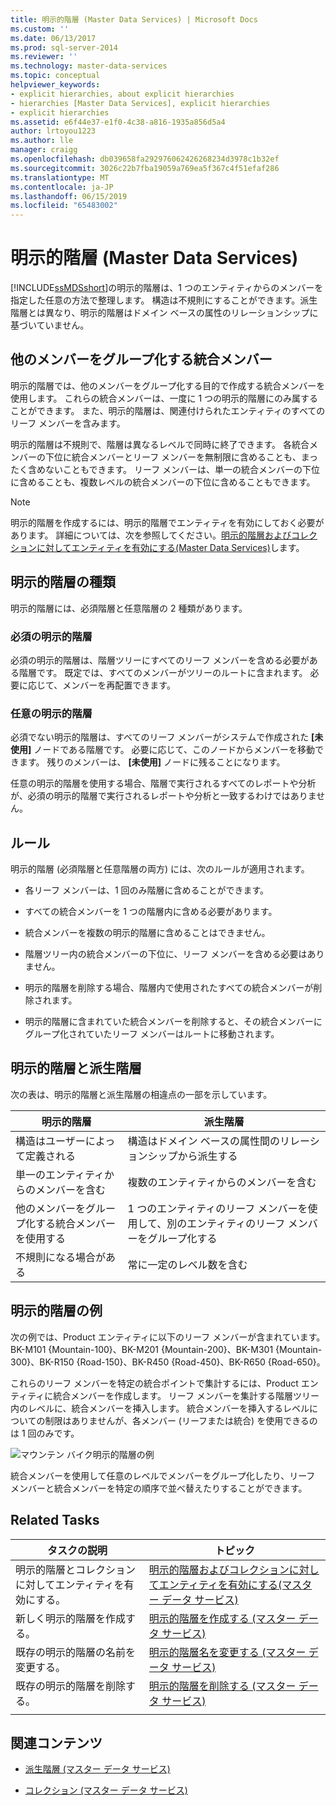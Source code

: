```yaml
---
title: 明示的階層 (Master Data Services) | Microsoft Docs
ms.custom: ''
ms.date: 06/13/2017
ms.prod: sql-server-2014
ms.reviewer: ''
ms.technology: master-data-services
ms.topic: conceptual
helpviewer_keywords:
- explicit hierarchies, about explicit hierarchies
- hierarchies [Master Data Services], explicit hierarchies
- explicit hierarchies
ms.assetid: e6f44e37-e1f0-4c38-a816-1935a856d5a4
author: lrtoyou1223
ms.author: lle
manager: craigg
ms.openlocfilehash: db039658fa292976062426268234d3978c1b32ef
ms.sourcegitcommit: 3026c22b7fba19059a769ea5f367c4f51efaf286
ms.translationtype: MT
ms.contentlocale: ja-JP
ms.lasthandoff: 06/15/2019
ms.locfileid: "65483002"
---
```

# <a name="explicit-hierarchies-master-data-services"></a>明示的階層 (Master Data Services)
  [!INCLUDE[ssMDSshort](../includes/ssmdsshort-md.md)]の明示的階層は、1 つのエンティティからのメンバーを指定した任意の方法で整理します。 構造は不規則にすることができます。派生階層とは異なり、明示的階層はドメイン ベースの属性のリレーションシップに基づいていません。  
  
## <a name="consolidated-members-group-other-members"></a>他のメンバーをグループ化する統合メンバー  
 明示的階層では、他のメンバーをグループ化する目的で作成する統合メンバーを使用します。 これらの統合メンバーは、一度に 1 つの明示的階層にのみ属することができます。 また、明示的階層は、関連付けられたエンティティのすべてのリーフ メンバーを含みます。  
  
 明示的階層は不規則で、階層は異なるレベルで同時に終了できます。 各統合メンバーの下位に統合メンバーとリーフ メンバーを無制限に含めることも、まったく含めないこともできます。 リーフ メンバーは、単一の統合メンバーの下位に含めることも、複数レベルの統合メンバーの下位に含めることもできます。  
  
> [!NOTE]  
>  明示的階層を作成するには、明示的階層でエンティティを有効にしておく必要があります。 詳細については、次を参照してください。[明示的階層およびコレクションに対してエンティティを有効にする&#40;Master Data Services&#41;](enable-an-entity-for-explicit-hierarchies-and-collections-master-data-services.md)します。  
  
## <a name="types-of-explicit-hierarchies"></a>明示的階層の種類  
 明示的階層には、必須階層と任意階層の 2 種類があります。  
  
### <a name="mandatory-explicit-hierarchy"></a>必須の明示的階層  
 必須の明示的階層は、階層ツリーにすべてのリーフ メンバーを含める必要がある階層です。 既定では、すべてのメンバーがツリーのルートに含まれます。 必要に応じて、メンバーを再配置できます。  
  
### <a name="non-mandatory-explicit-hierarchy"></a>任意の明示的階層  
 必須でない明示的階層は、すべてのリーフ メンバーがシステムで作成された **[未使用]** ノードである階層です。 必要に応じて、このノードからメンバーを移動できます。 残りのメンバーは、 **[未使用]** ノードに残ることになります。  
  
 任意の明示的階層を使用する場合、階層で実行されるすべてのレポートや分析が、必須の明示的階層で実行されるレポートや分析と一致するわけではありません。  
  
## <a name="rules"></a>ルール  
 明示的階層 (必須階層と任意階層の両方) には、次のルールが適用されます。  
  
-   各リーフ メンバーは、1 回のみ階層に含めることができます。  
  
-   すべての統合メンバーを 1 つの階層内に含める必要があります。  
  
-   統合メンバーを複数の明示的階層に含めることはできません。  
  
-   階層ツリー内の統合メンバーの下位に、リーフ メンバーを含める必要はありません。  
  
-   明示的階層を削除する場合、階層内で使用されたすべての統合メンバーが削除されます。  
  
-   明示的階層に含まれていた統合メンバーを削除すると、その統合メンバーにグループ化されていたリーフ メンバーはルートに移動されます。  
  
## <a name="explicit-hierarchies-versus-derived-hierarchies"></a>明示的階層と派生階層  
 次の表は、明示的階層と派生階層の相違点の一部を示しています。  
  
|明示的階層|派生階層|  
|--------------------------|-------------------------|  
|構造はユーザーによって定義される|構造はドメイン ベースの属性間のリレーションシップから派生する|  
|単一のエンティティからのメンバーを含む|複数のエンティティからのメンバーを含む|  
|他のメンバーをグループ化する統合メンバーを使用する|1 つのエンティティのリーフ メンバーを使用して、別のエンティティのリーフ メンバーをグループ化する|  
|不規則になる場合がある|常に一定のレベル数を含む|  
  
## <a name="explicit-hierarchy-example"></a>明示的階層の例  
 次の例では、Product エンティティに以下のリーフ メンバーが含まれています。BK-M101 {Mountain-100}、BK-M201 {Mountain-200}、BK-M301 {Mountain-300}、BK-R150 {Road-150}、BK-R450 {Road-450}、BK-R650 {Road-650}。  
  
 これらのリーフ メンバーを特定の統合ポイントで集計するには、Product エンティティに統合メンバーを作成します。 リーフ メンバーを集計する階層ツリー内のレベルに、統合メンバーを挿入します。 統合メンバーを挿入するレベルについての制限はありませんが、各メンバー (リーフまたは統合) を使用できるのは 1 回のみです。  
  
 ![マウンテン バイク明示的階層の例](../../2014/master-data-services/media/mds-conc-explicit-hierarchy.gif "マウンテン バイク明示的階層の例")  
  
 統合メンバーを使用して任意のレベルでメンバーをグループ化したり、リーフ メンバーと統合メンバーを特定の順序で並べ替えたりすることができます。  
  
## <a name="related-tasks"></a>Related Tasks  
  
|タスクの説明|トピック|  
|----------------------|-----------|  
|明示的階層とコレクションに対してエンティティを有効にする。|[明示的階層およびコレクションに対してエンティティを有効にする&#40;マスター データ サービス&#41;](enable-an-entity-for-explicit-hierarchies-and-collections-master-data-services.md)|  
|新しく明示的階層を作成する。|[明示的階層を作成する (マスター データ サービス)](../../2014/master-data-services/create-an-explicit-hierarchy-master-data-services.md)|  
|既存の明示的階層の名前を変更する。|[明示的階層名を変更する (マスター データ サービス)](../../2014/master-data-services/change-an-explicit-hierarchy-name-master-data-services.md)|  
|既存の明示的階層を削除する。|[明示的階層を削除する (マスター データ サービス)](../../2014/master-data-services/delete-an-explicit-hierarchy-master-data-services.md)|  
|||  
  
## <a name="related-content"></a>関連コンテンツ  
  
-   [派生階層 (マスター データ サービス)](../../2014/master-data-services/derived-hierarchies-master-data-services.md)  
  
-   [コレクション (マスター データ サービス)](../../2014/master-data-services/collections-master-data-services.md)  
  
  
